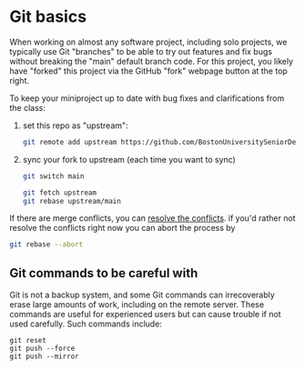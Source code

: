 # Git basics

When working on almost any software project, including solo projects,
we typically use Git "branches" to be able to try out features and
fix bugs without breaking the "main" default branch code.
For this project, you likely have "forked" this project via the
GitHub "fork" webpage button at the top right.

To keep your miniproject up to date with bug fixes and clarifications from the class:

1. set this repo as "upstream":

    ```sh
    git remote add upstream https://github.com/BostonUniversitySeniorDesign/2020-sensor-miniproject.git
    ```
2. sync your fork to upstream (each time you want to sync)

    ```sh
    git switch main

    git fetch upstream
    git rebase upstream/main
    ```

If there are merge conflicts, you can
[resolve the conflicts](https://docs.github.com/en/github/collaborating-with-issues-and-pull-requests/resolving-a-merge-conflict-using-the-command-line).
if you'd rather not resolve the conflicts right now you can abort the process by

```sh
git rebase --abort
```

## Git commands to be careful with

Git is not a backup system, and some Git commands can irrecoverably erase large amounts of work, including on the remote server.
These commands are useful for experienced users but can cause trouble if not used carefully.
Such commands include:

```
git reset
git push --force
git push --mirror
```
